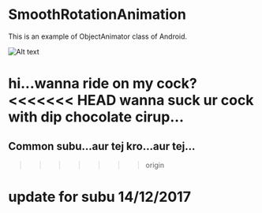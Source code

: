 # SmoothRotationAnimation

This is an example of ObjectAnimator class of Android.

![Alt text](https://firebasestorage.googleapis.com/v0/b/ai-chat-bf1cc.appspot.com/o/Screenshot_1480945597.png?alt=media&token=3edaa4e4-c862-4b24-8495-20bfc036a6d7?raw=true "Optional Title")


hi...wanna ride on my cock?
<<<<<<< HEAD
wanna suck ur cock with dip chocolate cirup...
=======
## Common subu...aur tej kro...aur tej...
>>>>>>> origin
# update for subu 14/12/2017
